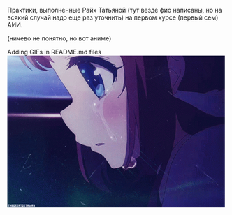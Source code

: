Практики, выполненные Райх Татьяной (тут везде фио написаны, но на всякий случай надо еще раз уточнить) на первом курсе (первый сем) АИИ.


(ничево не понятно, но вот аниме)

Adding GIFs in README.md files
![](https://github.com/Tanta-miau/Practiki_piton/blob/main/анимеее.gif)
